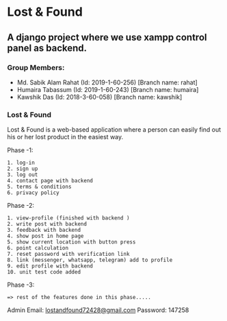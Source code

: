# Lost & Found

## A django project where we use xampp control panel as backend.

### Group Members:
- Md. Sabik Alam Rahat (Id: 2019-1-60-256) [Branch name: rahat]
- Humaira Tabassum (Id: 2019-1-60-243) [Branch name: humaira]
- Kawshik Das (Id: 2018-3-60-058) [Branch name: kawshik]


### Lost & Found
Lost & Found is a web-based application where a person can easily find out his or her lost product in the easiest way.

Phase -1:
	
    1. log-in 
    2. sign up
    3. log out
    4. contact page with backend
    5. terms & conditions
    6. privacy policy

Phase -2:

    1. view-profile (finished with backend )
    2. write post with backend
    3. feedback with backend
    4. show post in home page
    5. show current location with button press
    6. point calculation 
    7. reset password with verification link
    8. link (messenger, whatsapp, telegram) add to profile
    9. edit profile with backend
    10. unit test code added

Phase -3:

    => rest of the features done in this phase.....

Admin Email: lostandfound72428@gmail.com
Password: 147258
